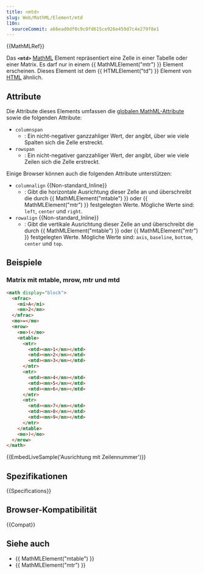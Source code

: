 ```yaml
---
title: <mtd>
slug: Web/MathML/Element/mtd
l10n:
  sourceCommit: a66ead0df0c9c0fd615ce926e459d7c4e279f8e1
---
```


{{MathMLRef}}

Das **`<mtd>`** [MathML](/de/docs/Web/MathML) Element repräsentiert eine Zelle in einer Tabelle oder einer Matrix. Es darf nur in einem {{ MathMLElement("mtr") }} Element erscheinen. Dieses Element ist dem {{ HTMLElement("td") }} Element von [HTML](/de/docs/Web/HTML) ähnlich.

## Attribute

Die Attribute dieses Elements umfassen die [globalen MathML-Attribute](/de/docs/Web/MathML/Global_attributes) sowie die folgenden Attribute:

- `columnspan`
  - : Ein nicht-negativer ganzzahliger Wert, der angibt, über wie viele Spalten sich die Zelle erstreckt.
- `rowspan`
  - : Ein nicht-negativer ganzzahliger Wert, der angibt, über wie viele Zeilen sich die Zelle erstreckt.

Einige Browser können auch die folgenden Attribute unterstützen:

- `columnalign` {{Non-standard_Inline}}
  - : Gibt die horizontale Ausrichtung dieser Zelle an und überschreibt die durch {{ MathMLElement("mtable") }} oder {{ MathMLElement("mtr") }} festgelegten Werte.
    Mögliche Werte sind: `left`, `center` und `right`.
- `rowalign` {{Non-standard_Inline}}
  - : Gibt die vertikale Ausrichtung dieser Zelle an und überschreibt die durch {{ MathMLElement("mtable") }} oder {{ MathMLElement("mtr") }} festgelegten Werte.
    Mögliche Werte sind: `axis`, `baseline`, `bottom`, `center` und `top`.

## Beispiele

### Matrix mit mtable, mrow, mtr und mtd

```html
<math display="block">
  <mfrac>
    <mi>A</mi>
    <mn>2</mn>
  </mfrac>
  <mo>=</mo>
  <mrow>
    <mo>(</mo>
    <mtable>
      <mtr>
        <mtd><mn>1</mn></mtd>
        <mtd><mn>2</mn></mtd>
        <mtd><mn>3</mn></mtd>
      </mtr>
      <mtr>
        <mtd><mn>4</mn></mtd>
        <mtd><mn>5</mn></mtd>
        <mtd><mn>6</mn></mtd>
      </mtr>
      <mtr>
        <mtd><mn>7</mn></mtd>
        <mtd><mn>8</mn></mtd>
        <mtd><mn>9</mn></mtd>
      </mtr>
    </mtable>
    <mo>)</mo>
  </mrow>
</math>
```

{{EmbedLiveSample('Ausrichtung mit Zeilennummer')}}

## Spezifikationen

{{Specifications}}

## Browser-Kompatibilität

{{Compat}}

## Siehe auch

- {{ MathMLElement("mtable") }}
- {{ MathMLElement("mtr") }}
